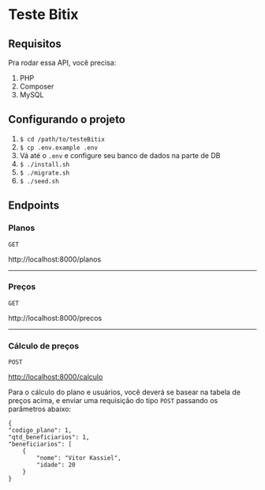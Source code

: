 # Teste Bitix

## Requisitos
Pra rodar essa API, você precisa:
1. PHP
2. Composer
3. MySQL

## Configurando o projeto
1. `$ cd /path/to/testeBitix`
2. `$ cp .env.example .env`
3. Vá até o `.env` e configure seu banco de dados na parte de DB
4.  `$ ./install.sh`
5. `$ ./migrate.sh `
6. `$ ./seed.sh`

## Endpoints
### Planos
`GET`

http://localhost:8000/planos

---

### Preços
`GET`

http://localhost:8000/precos

---

### Cálculo de preços
`POST`

<http://localhost:8000/calculo>

Para o cálculo do plano e usuários, você deverá se basear na tabela de preços acima, e enviar uma requisição do tipo `POST` passando os parâmetros abaixo:

```
{  
"codigo_plano": 1,
"qtd_beneficiarios": 1,
"beneficiarios": [
    {
        "nome": "Vitor Kassiel",
        "idade": 20
    }
}
```

